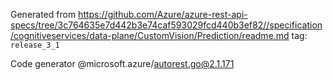 Generated from https://github.com/Azure/azure-rest-api-specs/tree/3c764635e7d442b3e74caf593029fcd440b3ef82//specification/cognitiveservices/data-plane/CustomVision/Prediction/readme.md tag: `release_3_1`

Code generator @microsoft.azure/autorest.go@2.1.171


